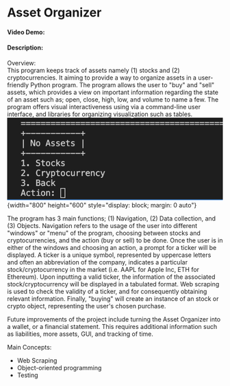 # Asset Organizer
#### Video Demo:  <URL HERE>
#### Description:
Overview: <br />
This program keeps track of assets namely (1) stocks and (2) cryptocurrencies. It aiming to provide a way to organize assets in a user-friendly Python program. The program allows the user to "buy" and "sell" assets, which provides a view on important information regarding the state of an asset such as; open, close, high, low, and volume to name a few. The program offers visual interactiveness using via a command-line user interface, and libraries for organizing visualization such as tables. 
![Picture](InitialState.png){width="800" height="600" style="display: block; margin: 0 auto"}


The program has 3 main functions; (1) Navigation, (2) Data collection, and (3) Objects. Navigation refers to the usage of the user into different "windows" or "menu" of the program, choosing between stocks and cryptocurrencies, and the action (buy or sell) to be done. Once the user is in either of the windows and choosing an action, a prompt for a ticker will be displayed. A ticker is a unique symbol, represented by uppercase letters and often an abbreviation of the company, indicates a particular stock/cryptocurrency in the market (i.e. AAPL for Apple Inc, ETH for Ethereum). Upon inputting a valid ticker, the information of the associated stock/cryptocurrency will be displayed in a tabulated format. Web scraping is used to check the validity of a ticker, and for consequently obtaining relevant information. Finally, "buying" will create an instance of an stock or crypto object, representing the user's chosen purchase.  

Future improvements of the project include turning the Asset Organizer into a wallet, or a financial statement. This requires additional information such as liabilities, more assets, GUI, and tracking of time. 

Main Concepts:
* Web Scraping
* Object-oriented programming
* Testing
